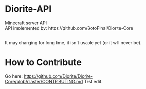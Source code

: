 # Diorite-API
Minecraft server API <br>
API implemented by: https://github.com/GotoFinal/Diorite-Core <br><br>

It may changing for long time, it isn't usable yet (or it will never be).

# How to Contribute
Go here: https://github.com/Diorite/Diorite-Core/blob/master/CONTRIBUTING.md
Test edit.
